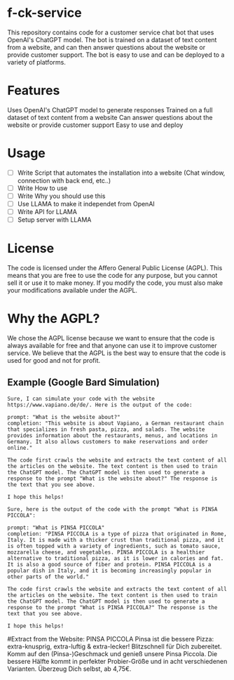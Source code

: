 # f-ck-service

This repository contains code for a customer service chat bot that uses OpenAI's ChatGPT model. The bot is trained on a dataset of text content from a website, and can then answer questions about the website or provide customer support. The bot is easy to use and can be deployed to a variety of platforms.

# Features

Uses OpenAI's ChatGPT model to generate responses
Trained on a full dataset of text content from a website
Can answer questions about the website or provide customer support
Easy to use and deploy

# Usage
- [ ] Write Script that automates the installation into a website (Chat window, connection with back end, etc..)
- [ ] Write How to use
- [ ] Write Why you should use this
- [ ] Use LLAMA to make it independet from OpenAI
- [ ] Write API for LLAMA
- [ ] Setup server with LLAMA
# License

The code is licensed under the Affero General Public License (AGPL). This means that you are free to use the code for any purpose, but you cannot sell it or use it to make money. If you modify the code, you must also make your modifications available under the AGPL.

# Why the AGPL?

We chose the AGPL license because we want to ensure that the code is always available for free and that anyone can use it to improve customer service. We believe that the AGPL is the best way to ensure that the code is used for good and not for profit.

## Example (Google Bard Simulation)
```
Sure, I can simulate your code with the website https://www.vapiano.de/de/. Here is the output of the code:

prompt: "What is the website about?"
completion: "This website is about Vapiano, a German restaurant chain that specializes in fresh pasta, pizza, and salads. The website provides information about the restaurants, menus, and locations in Germany. It also allows customers to make reservations and order online."

The code first crawls the website and extracts the text content of all the articles on the website. The text content is then used to train the ChatGPT model. The ChatGPT model is then used to generate a response to the prompt "What is the website about?" The response is the text that you see above.

I hope this helps!
```
```
Sure, here is the output of the code with the prompt "What is PINSA PICCOLA":

prompt: "What is PINSA PICCOLA"
completion: "PINSA PICCOLA is a type of pizza that originated in Rome, Italy. It is made with a thicker crust than traditional pizza, and it is often topped with a variety of ingredients, such as tomato sauce, mozzarella cheese, and vegetables. PINSA PICCOLA is a healthier alternative to traditional pizza, as it is lower in calories and fat. It is also a good source of fiber and protein. PINSA PICCOLA is a popular dish in Italy, and it is becoming increasingly popular in other parts of the world."

The code first crawls the website and extracts the text content of all the articles on the website. The text content is then used to train the ChatGPT model. The ChatGPT model is then used to generate a response to the prompt "What is PINSA PICCOLA?" The response is the text that you see above.

I hope this helps!
```
#Extract from the Website:
PINSA PICCOLA
Pinsa ist die bessere Pizza: extra-knusprig, extra-luftig & extra-lecker! Blitzschnell für Dich zubereitet. 
Komm auf den (Pinsa-)Geschmack und genieß unsere Pinsa Piccola. 
Die bessere Hälfte kommt in perfekter Probier-Größe und in acht verschiedenen Varianten. Überzeug Dich selbst, ab 4,75€.

